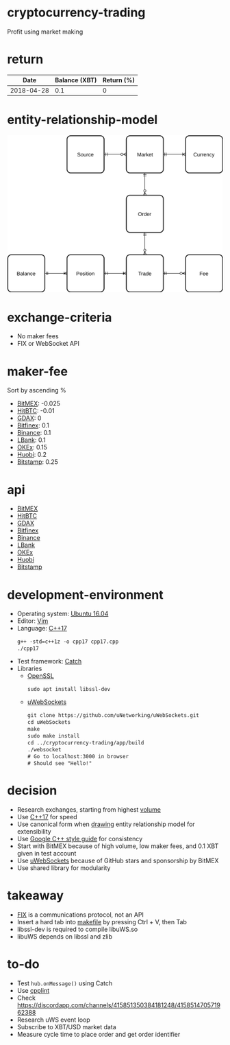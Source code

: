 # cryptocurrency-trading

Profit using market making

# return

|Date|Balance (XBT)|Return (%)|
|-|-|-|
|2018-04-28|0.1|0|

# entity-relationship-model

![Entity relationship model](https://github.com/vyq/cryptocurrency-trading/blob/master/asset/entity-relationship-model.png)

# exchange-criteria

- No maker fees
- FIX or WebSocket API

# maker-fee

Sort by ascending %
- [BitMEX](https://www.bitmex.com/app/fees): -0.025
- [HitBTC](https://hitbtc.com/fees-and-limits): -0.01
- [GDAX](https://www.gdax.com/fees): 0
- [Bitfinex](https://www.bitfinex.com/fees): 0.1
- [Binance](https://www.binance.com/fees.html): 0.1
- [LBank](https://lbankinfo.zendesk.com/hc/zh-cn/articles/115002295114--%E8%B4%B9%E7%8E%87%E8%AF%B4%E6%98%8E): 0.1
- [OKEx](https://www.okex.com/pages/products/fees.html): 0.15
- [Huobi](https://www.huobi.com/p/about/about_detail): 0.2
- [Bitstamp](https://www.bitstamp.net/fee_schedule/): 0.25

# api

- [BitMEX](https://www.bitmex.com/app/apiOverview)
- [HitBTC](https://hitbtc.com/fix)
- [GDAX](https://docs.gdax.com/)
- [Bitfinex](https://docs.bitfinex.com/docs)
- [Binance](https://github.com/binance-exchange/binance-official-api-docs)
- [LBank](https://www.lbank.info/api/api-overview)
- [OKEx](https://github.com/okcoin-okex/API-docs-OKEx.com)
- [Huobi](https://github.com/huobiapi/API_Docs_en/wiki)
- [Bitstamp](https://www.bitstamp.net/fix/)

# development-environment

- Operating system: [Ubuntu 16.04](http://releases.ubuntu.com/16.04/)
- Editor: [Vim](https://www.vim.org/)
- Language: [C++17](https://en.wikipedia.org/wiki/C%2B%2B17) 
  ```
  g++ -std=c++1z -o cpp17 cpp17.cpp
  ./cpp17
  ```
- Test framework: [Catch](https://github.com/catchorg/Catch2)
- Libraries
  - [OpenSSL](https://github.com/openssl/openssl)
    ```
    sudo apt install libssl-dev
    ```
  - [uWebSockets](https://github.com/uNetworking/uWebSockets) 
    ```
    git clone https://github.com/uNetworking/uWebSockets.git
    cd uWebSockets
    make
    sudo make install
    cd ../cryptocurrency-trading/app/build
    ./websocket
    # Go to localhost:3000 in browser
    # Should see "Hello!"
    ```

# decision

- Research exchanges, starting from highest [volume](https://coinmarketcap.com/exchanges/volume/24-hour/all/)
- Use [C++17](https://en.wikipedia.org/wiki/C%2B%2B17) for speed
- Use canonical form when [drawing](https://www.draw.io/) entity relationship model for extensibility
- Use [Google C++ style guide](https://google.github.io/styleguide/cppguide.html) for consistency
- Start with BitMEX because of high volume, low maker fees, and 0.1 XBT given in test account
- Use [uWebSockets](https://github.com/uNetworking/uWebSockets) because of GitHub stars and sponsorship by BitMEX
- Use shared library for modularity

# takeaway

- [FIX](https://en.wikipedia.org/wiki/Financial_Information_eXchange) is a communications protocol, not an API
- Insert a hard tab into [makefile](https://en.wikipedia.org/wiki/Makefile) by pressing Ctrl + V, then Tab
- libssl-dev is required to compile libuWS.so
- libuWS depends on libssl and zlib

# to-do

- Test `hub.onMessage()` using Catch
- Use [cpplint](https://github.com/google/styleguide/tree/gh-pages/cpplint)
- Check https://discordapp.com/channels/415851350384181248/415851470571962388
- Research uWS event loop
- Subscribe to XBT/USD market data
- Measure cycle time to place order and get order identifier
